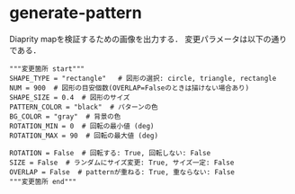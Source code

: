 # generate-pattern

Diaprity mapを検証するための画像を出力する．
変更パラメータは以下の通りである．

    """変更箇所 start"""
    SHAPE_TYPE = "rectangle"   # 図形の選択: circle, triangle, rectangle
    NUM = 900  # 図形の目安個数(OVERLAP=Falseのときは描けない場合あり)
    SHAPE_SIZE = 0.4  # 図形のサイズ
    PATTERN_COLOR = "black"  # パターンの色
    BG_COLOR = "gray"  # 背景の色
    ROTATION_MIN = 0  # 回転の最小値 (deg)
    ROTATION_MAX = 90  # 回転の最大値 (deg)

    ROTATION = False  # 回転する: True, 回転しない: False
    SIZE = False  # ランダムにサイズ変更: True, サイズ一定: False
    OVERLAP = False  # patternが重ねる: True, 重ならない: False
    """変更箇所 end"""

